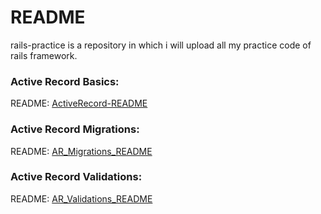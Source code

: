 # README

rails-practice is a repository in which i will upload all my practice code of rails framework.


### Active Record Basics:

README: [ActiveRecord-README](https://github.com/Krutik31/rails-practice/blob/main/ActiveRecord-README.md)


### Active Record Migrations:

README: [AR_Migrations_README](https://github.com/Krutik31/rails-practice/blob/main/AR_Migrations_README.md)


### Active Record Validations:

README: [AR_Validations_README](https://github.com/Krutik31/rails-practice/blob/main/AR_Validations_README.md)
